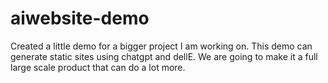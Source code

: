 # aiwebsite-demo
Created a little demo for a bigger project I am working on.
This demo can generate static sites using chatgpt and dellE. We are going to make it a full large scale product that can do a lot more.

